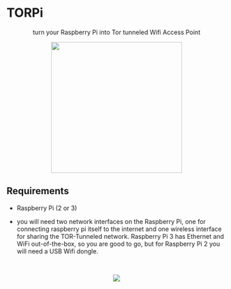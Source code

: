 # TORPi
<p align="center">
  <p align="center">
    turn your Raspberry Pi into Tor tunneled Wifi Access Point
  <p/>
  <p align="center">
    <img width="300" src="/../master/torpi_logo.png?raw=true"/>
  <p/>
</p>

Requirements
----

- Raspberry Pi (2 or 3)

- you will need two network interfaces on the Raspberry Pi, one for connecting raspberry pi itself to the internet and one wireless interface for sharing the TOR-Tunneled network. Raspberry Pi 3 has Ethernet and WiFi out-of-the-box, so you are good to go, but for Raspberry Pi 2 you will need a USB Wifi dongle.
<br/>
<p align="center">
  <img src="/../master/torpi_diagram.png?raw=true"/>
<p/>
